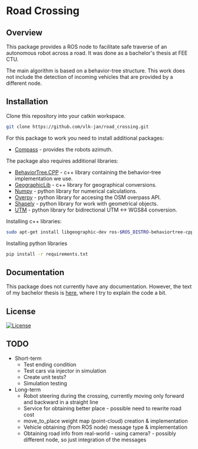 # Road Crossing

## Overview

This package provides a ROS node to facilitate safe traverse of an autonomous robot across a road. It was done as a bachelor's thesis at FEE CTU.

The main algorithm is based on a behavior-tree structure. This work does not include the detection of incoming vehicles that are provided by a different node.

## Installation

Clone this repository into your catkin workspace.

```bash
git clone https://github.com/vlk-jan/road_crossing.git
```

For this package to work you need to install additional packages:

- [Compass](https://github.com/ctu-vras/compass) - provides the robots azimuth.

The package also requires additional libraries:

- [BehaviorTree.CPP](https://github.com/BehaviorTree/BehaviorTree.CPP) - c++ library containing the behavior-tree implementation we use.
- [GeographicLib](https://geographiclib.sourceforge.io/C++/doc/index.html) - c++ library for geographical conversions.
- [Numpy](https://numpy.org/doc/stable/) - python library for numerical calculations.
- [Overpy](https://github.com/DinoTools/python-overpy) - python library for accesing the OSM overpass API.
- [Shapely](https://shapely.readthedocs.io/en/stable/manual.html) - python library for work with geometrical objects.
- [UTM](https://github.com/Turbo87/utm) - python library for bidirectional UTM <-> WGS84 conversion.

Installing c++ libraries:

```bash
sudo apt-get install libgeographic-dev ros-$ROS_DISTRO-behaviortree-cpp-v3
```

Installing python libraries

```bash
pip install -r requirements.txt
```

## Documentation

This package does not currently have any documentation. However, the text of my bachelor thesis is [here](https://github.com/vlk-jan/bachelor_thesis), where I try to explain the code a bit.

## License

[![License](https://img.shields.io/badge/License-BSD_3--Clause-blue.svg)](https://github.com/vlk-jan/road_crossing/blob/master/LICENSE)

## TODO

- Short-term
  - Test ending condition
  - Test cars via injector in simulation
  - Create unit tests?
  - Simulation testing
- Long-term
  - Robot steering during the crossing, currently moving only forward and backward in a straight line
  - Service for obtaining better place - possible need to rewrite road cost
  - move_to_place weight map (point-cloud) creation & implementation
  - Vehicle obtaining (from ROS node) message type & implementation
  - Obtaining road info from real-world - using camera? - possibly different node, so just integration of the messages
